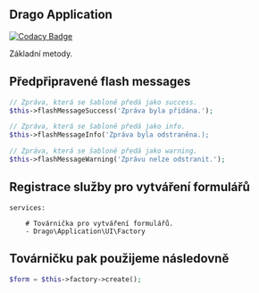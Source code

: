 ## Drago Application

[![Codacy Badge](https://api.codacy.com/project/badge/Grade/fb5139b3536247539dad485b2ca12361)](https://www.codacy.com/app/accgit/application?utm_source=github.com&utm_medium=referral&utm_content=drago-ex/application&utm_campaign=badger)

Základní metody.

## Předpřipravené flash messages

```php
// Zpráva, která se šabloně předá jako success.
$this->flashMessageSuccess('Zpráva byla přidána.');
```

```php
// Zpráva, která se šabloně předá jako info.
$this->flashMessageInfo('Zpráva byla odstraněna.);
```

```php
// Zpráva, která se šabloně předá jako warning.
$this->flashMessageWarning('Zprávu nelze odstranit.');
```

## Registrace služby pro vytváření formulářů

```
services:

	# Továrnička pro vytváření formulářů.
	- Drago\Application\UI\Factory
```

## Továrničku pak použijeme následovně

```php
$form = $this->factory->create();
```
